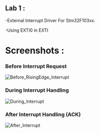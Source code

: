 ## Lab 1 :
-External Interrupt Driver For Stm32F103xx.

-Using EXTI0 in EXTI



# Screenshots :
### Before Interrupt Request
![Before_RisingEdge_Interrupt](https://github.com/FawzyBashandy/Embedded-System-Diploma/assets/131293631/4654b53e-2204-45df-a075-11a11ef6c7b3)
### During Interrupt Handling
![During_Interrupt](https://github.com/FawzyBashandy/Embedded-System-Diploma/assets/131293631/dcb178e3-c721-4480-9862-10b7e28dbf6e)
### After Interrupt Handling (ACK)
![After_Interrupt](https://github.com/FawzyBashandy/Embedded-System-Diploma/assets/131293631/3bb996b7-8615-4b90-8a01-4412e8818f00)

